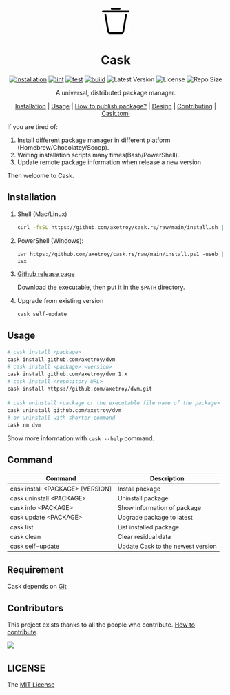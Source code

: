 <div align="center">
   <img src="logo.svg" with="64" height="64"/>

   <h1>Cask</h1>

[![installation](https://github.com/axetroy/cask.rs/actions/workflows/installation.yml/badge.svg)](https://github.com/axetroy/cask.rs/actions/workflows/installation.yml)
[![lint](https://github.com/axetroy/cask.rs/actions/workflows/lint.yml/badge.svg)](https://github.com/axetroy/cask.rs/actions/workflows/lint.yml)
[![test](https://github.com/axetroy/cask.rs/actions/workflows/test.yml/badge.svg)](https://github.com/axetroy/cask.rs/actions/workflows/test.yml)
[![build](https://github.com/axetroy/cask.rs/actions/workflows/build.yml/badge.svg)](https://github.com/axetroy/cask.rs/actions/workflows/build.yml)
![Latest Version](https://img.shields.io/github/v/release/axetroy/cask.rs.svg)
![License](https://img.shields.io/github/license/axetroy/cask.rs.svg)
![Repo Size](https://img.shields.io/github/repo-size/axetroy/cask.rs.svg)

A universal, distributed package manager.

[Installation](#Installation) |
[Usage](#Usage) |
[How to publish package?](DESIGN.md#how-do-i-publish-package) |
[Design](DESIGN.md) |
[Contributing](CONTRIBUTING.md) |
[Cask.toml](Cask.toml.md)

</div>

If you are tired of:

1. Install different package manager in different platform (Homebrew/Chocolatey/Scoop).
2. Writing installation scripts many times(Bash/PowerShell).
3. Update remote package information when release a new version

Then welcome to Cask.

## Installation

1. Shell (Mac/Linux)

   ```bash
   curl -fsSL https://github.com/axetroy/cask.rs/raw/main/install.sh | bash
   ```

2. PowerShell (Windows):

   ```pwshell
   iwr https://github.com/axetroy/cask.rs/raw/main/install.ps1 -useb | iex
   ```

3. [Github release page](https://github.com/axetroy/cask.rs/releases)

   Download the executable, then put it in the `$PATH` directory.

4. Upgrade from existing version

   ```bash
   cask self-update
   ```

## Usage

```sh
# cask install <package>
cask install github.com/axetroy/dvm
# cask install <package> <version>
cask install github.com/axetroy/dvm 1.x
# cask install <repository URL>
cask install https://github.com/axetroy/dvm.git

# cask uninstall <package or the executable file name of the package>
cask uninstall github.com/axetroy/dvm
# or uninstall with shorter command
cask rm dvm
```

Show more information with `cask --help` command.

## Command

| Command                            | Description                       |
| ---------------------------------- | --------------------------------- |
| cask install \<PACKAGE\> [VERSION] | Install package                   |
| cask uninstall \<PACKAGE\>         | Uninstall package                 |
| cask info \<PACKAGE\>              | Show information of package       |
| cask update \<PACKAGE\>            | Upgrade package to latest         |
| cask list                          | List installed package            |
| cask clean                         | Clear residual data               |
| cask self-update                   | Update Cask to the newest version |

## Requirement

Cask depends on [Git](https://git-scm.com)

## Contributors

This project exists thanks to all the people who contribute. [How to contribute](CONTRIBUTING.md).

<a href="https://github.com/axetroy/cask.rs/graphs/contributors">
  <img src="https://contrib.rocks/image?repo=axetroy/cask.rs" />
</a>

## LICENSE

The [MIT License](LICENSE)

